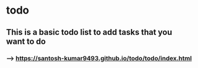 # todo

## This is a basic todo list to add tasks that you want to do

### --> https://santosh-kumar9493.github.io/todo/todo/index.html
